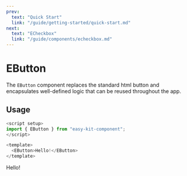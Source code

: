 ```yaml
---
prev:
  text: "Quick Start"
  link: "/guide/getting-started/quick-start.md"
next:
  text: "ECheckbox"
  link: "/guide/components/echeckbox.md"
---
```


<script setup>
import { EButton } from "../../../src/index"
</script>

# EButton

The `EButton` component replaces the standard html button and encapsulates well-defined logic that can be reused throughout the app.

## Usage

```js
<script setup>
import { EButton } from "easy-kit-component";
</script>

<template>
  <EButton>Hello!</EButton>
</template>
```

<EButton>Hello!</EButton>
